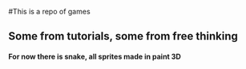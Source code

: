 #This is a repo of games

## Some from tutorials, some from free thinking

#### For now there is snake, all sprites made in paint 3D
